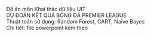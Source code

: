 Đồ án môn Khai thác dữ liệu UIT<br>
DỰ ĐOÁN KẾT QUẢ BÓNG ĐÁ PREMIER LEAGUE<br>
Thuật toán sử dụng: Random Forest, CART, Naive Bayes<br>
Chi tiết: file powerpoint kèm theo
